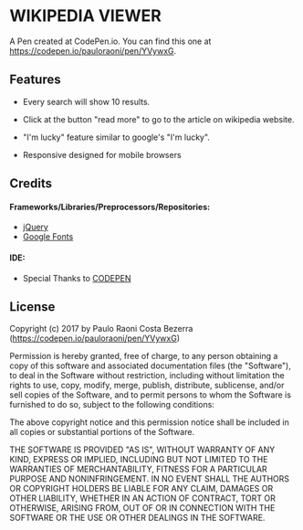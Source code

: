 # WIKIPEDIA VIEWER
A Pen created at CodePen.io. You can find this one at https://codepen.io/pauloraoni/pen/YVywxG.

## Features

- Every search will show 10 results.

- Click at the button "read more" to go to the article on wikipedia website.

- "I'm lucky" feature similar to google's "I'm lucky".

- Responsive designed for mobile browsers

## Credits

#### Frameworks/Libraries/Preprocessors/Repositories:

- [jQuery](https://jquery.com/)
- [Google Fonts](https://fonts.google.com)

#### IDE:

- Special Thanks to [CODEPEN](https://codepen.io/pauloraoni/)

## License

Copyright (c) 2017 by Paulo Raoni Costa Bezerra (https://codepen.io/pauloraoni/pen/YVywxG)


Permission is hereby granted, free of charge, to any person obtaining a copy of this software and associated documentation files (the "Software"), to deal in the Software without restriction, including without limitation the rights to use, copy, modify, merge, publish, distribute, sublicense, and/or sell copies of the Software, and to permit persons to whom the Software is furnished to do so, subject to the following conditions:

The above copyright notice and this permission notice shall be included in all copies or substantial portions of the Software.

THE SOFTWARE IS PROVIDED "AS IS", WITHOUT WARRANTY OF ANY KIND, EXPRESS OR IMPLIED, INCLUDING BUT NOT LIMITED TO THE WARRANTIES OF MERCHANTABILITY, FITNESS FOR A PARTICULAR PURPOSE AND NONINFRINGEMENT. IN NO EVENT SHALL THE AUTHORS OR COPYRIGHT HOLDERS BE LIABLE FOR ANY CLAIM, DAMAGES OR OTHER LIABILITY, WHETHER IN AN ACTION OF CONTRACT, TORT OR OTHERWISE, ARISING FROM, OUT OF OR IN CONNECTION WITH THE SOFTWARE OR THE USE OR OTHER DEALINGS IN THE SOFTWARE.

